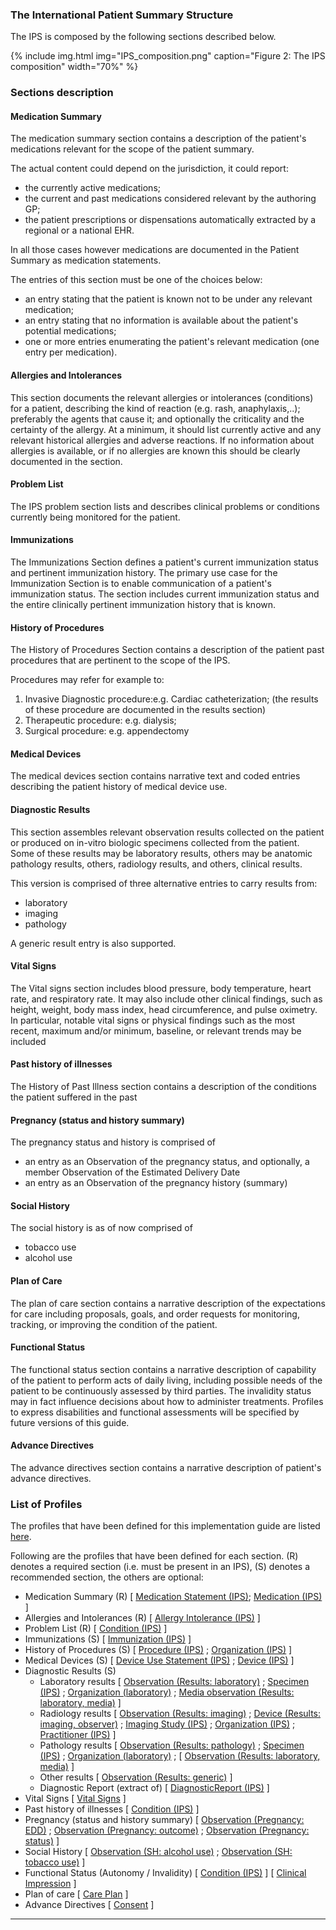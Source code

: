 ### The International Patient Summary Structure

The IPS is composed by the following sections described below.

{% include img.html img="IPS_composition.png" caption="Figure 2: The IPS composition" width="70%" %}

### Sections description

#### Medication Summary


The medication summary section contains a description of the patient's medications relevant for the scope of the patient summary.

The actual content could depend on the jurisdiction, it could report:
- the currently active medications;
- the current and past medications considered relevant by the authoring GP;
- the patient prescriptions or dispensations automatically extracted by a regional or a national EHR.

In all those cases however medications are documented in the Patient Summary as medication statements.

The entries of this section must be one of the choices below:
- an entry stating that the patient is known not to be under any relevant medication;
- an entry stating that no information is available about the patient's potential medications;
- one or more entries enumerating the patient's relevant medication (one entry per medication).


#### Allergies and Intolerances

This section documents the relevant allergies or intolerances (conditions) for a patient, describing the kind of reaction (e.g. rash, anaphylaxis,..); preferably the agents that cause it; and optionally the criticality and the certainty of the allergy.
At a minimum, it should list currently active and any relevant historical allergies and adverse reactions.
If no information about allergies is available, or if no allergies are known this should be clearly documented in the section.


#### Problem List

The IPS problem section lists and describes clinical problems or conditions currently being monitored for the patient.

#### Immunizations

The Immunizations Section defines a patient's current immunization status and pertinent immunization history.
The primary use case for the Immunization Section is to enable communication of a patient's immunization status.
The section includes current immunization status and the entire clinically pertinent immunization history that is known.

#### History of Procedures

The History of Procedures Section contains a description of the patient past procedures that are pertinent to the scope of the IPS.

Procedures may refer for example to:
1. Invasive Diagnostic procedure:e.g. Cardiac catheterization; (the results of these procedure are documented in the results section)
2. Therapeutic procedure: e.g. dialysis;
3. Surgical procedure: e.g. appendectomy

#### Medical Devices
The medical devices section contains narrative text and coded entries describing the patient history of medical device use.

#### Diagnostic Results
This section assembles relevant observation results collected on the patient or produced on in-vitro biologic specimens collected from the patient. Some of these results may be laboratory results, others may be anatomic pathology results, others, radiology results, and others, clinical results.

This version is comprised of three alternative entries to carry results from:
* laboratory
* imaging
* pathology

A generic result entry is also supported.

#### Vital Signs
The Vital signs section includes blood pressure, body temperature, heart rate, and respiratory rate. It may also include other clinical findings, such as height, weight, body mass index, head circumference, and pulse oximetry. In particular, notable vital signs or physical findings such as the most recent, maximum and/or minimum, baseline, or relevant trends may be included

#### Past history of illnesses
The History of Past Illness section contains a description of the conditions the patient suffered in the past

#### Pregnancy (status and history summary)
The pregnancy status and history is comprised of 
* an entry as an Observation of the pregnancy status, and optionally, a member Observation of the Estimated Delivery Date
* an entry as an Observation of the pregnancy history (summary)

#### Social History
The social history is as of now comprised of 
* tobacco use
* alcohol use

#### Plan of Care
The plan of care section contains a narrative description of the expectations for care including proposals, goals, and order requests for monitoring, tracking, or improving the condition of the patient.

#### Functional Status
The functional status section contains a narrative description of capability of the patient to perform acts of daily living, including possible needs of the patient to be continuously assessed by third parties. The invalidity status may in fact influence decisions about how to administer treatments.
Profiles to express disabilities and functional assessments will be specified by future versions of this guide.

#### Advance Directives
The advance directives section contains a narrative description of patient's advance directives.

### List of Profiles

The profiles that have been defined for this implementation guide are listed <a href="profiles.html">here</a>. 

Following are the profiles that have been defined for each section. (R) denotes a required section (i.e. must be present in an IPS), (S) denotes a recommended section, the others are optional:
* Medication Summary (R) [ <a href="StructureDefinition-MedicationStatement-uv-ips.html">Medication Statement (IPS)</a>; <a href="StructureDefinition-Medication-uv-ips.html">Medication (IPS)</a> ]
* Allergies and Intolerances (R) [ <a href="StructureDefinition-AllergyIntolerance-uv-ips.html">Allergy Intolerance (IPS)</a> ]
* Problem List (R) 
  [ <a href="StructureDefinition-Condition-uv-ips.html">Condition (IPS)</a> ]
* Immunizations (S)
 [ <a href="StructureDefinition-Immunization-uv-ips.html">Immunization (IPS)</a> ]
* History of Procedures (S)
 [ <a href="StructureDefinition-Procedure-uv-ips.html">Procedure (IPS)</a> ;
 <a href="StructureDefinition-Organization-uv-ips.html">Organization (IPS)</a> ]
* Medical Devices (S)
 [ <a href="StructureDefinition-DeviceUseStatement-uv-ips.html">Device Use Statement (IPS)</a> ;
 <a href="StructureDefinition-Device-uv-ips.html">Device (IPS)</a> ]
* Diagnostic Results (S)
  * Laboratory results 
   [ <a href="StructureDefinition-Observation-laboratory-uv-ips.html">Observation (Results: laboratory)</a> ;
   <a href="StructureDefinition-Specimen-uv-ips.html">Specimen (IPS)</a> ;
   <a href="StructureDefinition-Organization-laboratory-uv-ips.html">Organization (laboratory)</a> ;
   <a href="StructureDefinition-Media-observation-uv-ips.html">Media observation (Results: laboratory, media)</a> ]
  * Radiology results
   [ <a href="StructureDefinition-Observation-imaging-uv-ips.html">Observation (Results: imaging)</a> ;
   <a href="StructureDefinition-Device-observer-uv-ips.html">Device (Results: imaging, observer)</a> ;
   <a href="StructureDefinition-ImagingStudy-uv-ips.html">Imaging Study (IPS)</a> ;
   <a href="StructureDefinition-Organization-uv-ips.html">Organization (IPS)</a> ;
   <a href="StructureDefinition-Practitioner-uv-ips.html">Practitioner (IPS)</a> ]
  * Pathology results
   [ <a href="StructureDefinition-Observation-pathology-uv-ips.html">Observation (Results: pathology)</a> ;
   <a href="StructureDefinition-Specimen-uv-ips.html">Specimen (IPS)</a> ;
   <a href="StructureDefinition-Organization-laboratory-uv-ips.html">Organization (laboratory)</a> ;
   [ <a href="StructureDefinition-Media-observation-uv-ips.html">Observation (Results: laboratory, media)</a> ]
  * Other results 
   [ <a href="StructureDefinition-Observation-uv-ips.html">Observation (Results: generic)</a> ]
  * Diagnostic Report (extract of)
   [ <a href="StructureDefinition-Observation-uv-ips.html">DiagnosticReport (IPS)</a> ]
* Vital Signs 
  [ <a href="{{site.data.fhir.path}}vitalsigns.html">Vital Signs</a> ]
* Past history of illnesses
  [ <a href="StructureDefinition-Condition-uv-ips.html">Condition (IPS)</a> ]
* Pregnancy (status and history summary)
 [ <a href="StructureDefinition-Observation-pregnancy-edd-uv-ips.html">Observation (Pregnancy: EDD)</a> ;
 <a href="StructureDefinition-Observation-pregnancy-outcome-uv-ips.html">Observation (Pregnancy: outcome)</a> ;
 <a href="StructureDefinition-Observation-pregnancy-status-uv-ips.html">Observation (Pregnancy: status)</a> ]
* Social History
 [ <a href="StructureDefinition-Observation-alcoholuse-uv-ips.html">Observation (SH: alcohol use)</a> ;
 <a href="StructureDefinition-Observation-tobaccouse-uv-ips.html">Observation (SH: tobacco use)</a> ]
* Functional Status (Autonomy / Invalidity)
 [ <a href="StructureDefinition-Condition-uv-ips.html">Condition (IPS)</a> ]
 [ <a href="{{site.data.fhir.path}}clinicalimpression.html">Clinical Impression</a> ]
* Plan of care
  [ <a href="{{site.data.fhir.path}}careplan.html">Care Plan</a> ]
* Advance Directives
  [ <a href="{{site.data.fhir.path}}consent.html">Consent</a> ]

---
